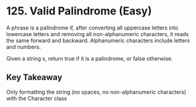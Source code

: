 # 125. Valid Palindrome (Easy)

A phrase is a palindrome if, after converting all uppercase letters into lowercase letters and removing all non-alphanumeric characters, it reads the same forward and backward. Alphanumeric characters include letters and numbers.

Given a string s, return true if it is a palindrome, or false otherwise.

## Key Takeaway
Only formatting the string (no spaces, no non-alphanumeric characters) with the Character class
